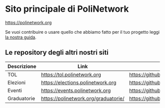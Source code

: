 # Sito principale di PoliNetwork

https://polinetwork.org

Se vuoi contribuire o usare quello che abbiamo fatto per il tuo progetto leggi [la nostra guida](https://github.com/PoliNetwork/polinetwork.github.io/blob/master/_documentation/contributing.md).

## Le repository degli altri nostri siti

| Descrizione | Link | Repository |
| ----------- | ---- | ---------- |
| TOL | https://tol.polinetwork.org | https://github.com/PoliNetworkOrg/TheTOLProject | 
| Elezioni | https://elections.polinetwork.org | https://github.com/PoliNetworkElezioni/PoliNetworkElezioni.github.io | 
| Eventi | https://events.polinetwork.org | https://github.com/PoliNetworkEvents/PoliNetworkEvents.github.io | 
| Graduatorie | https://polinetwork.org/graduatorie/ | https://github.com/PoliNetworkOrg/GraduatorieScript |
